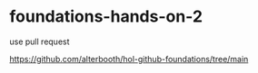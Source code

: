 # foundations-hands-on-2
use pull request

https://github.com/alterbooth/hol-github-foundations/tree/main
